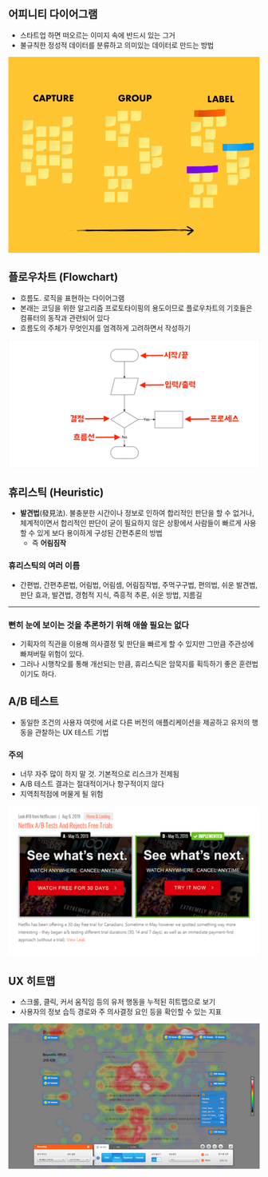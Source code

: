 
## 어피니티 다이어그램

- 스타트업 하면 떠오르는 이미지 속에 반드시 있는 그거
- 불규칙한 정성적 데이터를 분류하고 의미있는 데이터로 만드는 방법

![](attachments/Pasted%20image%2020241119015813.png)

## 플로우차트 (Flowchart)

- 흐름도. 로직을 표현하는 다이어그램
- 본래는 코딩을 위한 알고리즘 프로토타이핑의 용도이므로 플로우차트의 기호들은 컴퓨터의 동작과 관련되어 있다
- 흐름도의 주체가 무엇인지를 엄격하게 고려하면서 작성하기

![](attachments/Pasted%20image%2020241119021133.png)

## 휴리스틱 (Heuristic)

- **발견법**(發見法). 불충분한 시간이나 정보로 인하여 합리적인 판단을 할 수 없거나, 체계적이면서 합리적인 판단이 굳이 필요하지 않은 상황에서 사람들이 빠르게 사용할 수 있게 보다 용이하게 구성된 간편추론의 방법
	- 즉 **어림짐작**

### 휴리스틱의 여러 이름

- 간편법, 간편추론법, 어림법, 어림셈, 어림짐작법, 주먹구구법, 편의법, 쉬운 발견법, 판단 효과, 발견법, 경험적 지식, 즉흥적 추론, 쉬운 방법, 지름길

***

###  뻔히 눈에 보이는 것을 추론하기 위해 애쓸 필요는 없다

- 기획자의 직관을 이용해 의사결정 및 판단을 빠르게 할 수 있지만 그만큼 주관성에 빠져버릴 위험이 있다.
- 그러나 시행착오를 통해 개선되는 만큼, 휴리스틱은 암묵지를 획득하기 좋은 훈련법이기도 하다.

## A/B 테스트

- 동일한 조건의 사용자 여럿에 서로 다른 버전의 애플리케이션을 제공하고 유저의 행동을 관찰하는 UX 테스트 기법

### 주의

- 너무 자주 많이 하지 말 것. 기본적으로 리스크가 전제됨
- A/B 테스트 결과는 절대적이거나 항구적이지 않다
- 지역최적점에 머물게 될 위험

![](attachments/Pasted%20image%2020241119032229.png)

## UX 히트맵

- 스크롤, 클릭, 커서 움직임 등의 유저 행동을 누적된 히트맵으로 보기
- 사용자의 정보 습득 경로와 주 의사결정 요인 등을 확인할 수 있는 지표

![](attachments/Pasted%20image%2020241119033057.png)